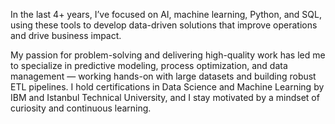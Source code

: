  In the last 4+ years, I’ve focused on AI, machine learning, Python, and SQL, using these tools to develop data-driven solutions that improve operations and drive business impact.

 My passion for problem-solving and delivering high-quality work has led me to specialize in predictive modeling, process optimization, and data management — working hands-on with large datasets and building robust ETL pipelines. I hold certifications in Data Science and Machine Learning by IBM and Istanbul Technical University, and I stay motivated by a mindset of curiosity and continuous learning.
